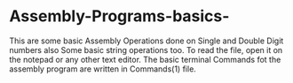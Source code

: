 # Assembly-Programs-basics-

This are some basic Assembly Operations done on Single and Double Digit numbers also Some basic string operations too.
To read the file, open it on the notepad or any other text editor.
The basic terminal Commands fot the assembly program are written in Commands(1) file.
